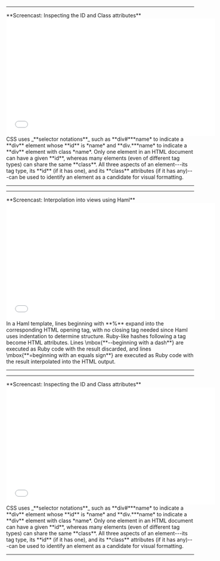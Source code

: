 <hr>
**Screencast: Inspecting the ID and Class attributes**
<iframe width="560" height="315" src="//www.youtube.com/embed/X5ArSbUea_o" frameborder="0" allowfullscreen></iframe>
CSS uses _**selector notations**_ such as **div#***name* to indicate a **div** element whose **id** is *name* and **div.***name* to indicate a **div** element with class *name*. Only one element in an HTML document can have a given **id**, whereas many elements (even of different tag types) can share the same **class**. All three aspects of an element---its tag type, its **id** (if it has one), and its **class** attributes (if it has any)---can be used to identify an element as a candidate for visual formatting.
<hr>


<hr>
**Screencast: Interpolation into views using Haml**
<iframe width="560" height="315" src="//www.youtube.com/embed/yX1tMdBuG3g" frameborder="0" allowfullscreen></iframe>
In a Haml template, lines beginning with **%** expand into the corresponding HTML opening tag, with no closing tag needed since Haml uses indentation to determine structure.  Ruby-like hashes following a tag become HTML attributes. Lines \mbox{**--beginning with a dash**} are executed as Ruby code with the result discarded, and lines \mbox{**=beginning with an equals sign**} are executed as Ruby code with the result interpolated into the HTML output.
<hr>


<hr>
**Screencast: Inspecting the ID and Class attributes**
<iframe width="560" height="315" src="//www.youtube.com/embed/X5ArSbUea_o" frameborder="0" allowfullscreen></iframe>
CSS uses _**selector notations**_ such as **div#***name* to indicate a **div** element whose **id** is *name* and **div.***name* to indicate a **div** element with class *name*. Only one element in an HTML document can have a given **id**, whereas many elements (even of different tag types) can share the same **class**. All three aspects of an element---its tag type, its **id** (if it has one), and its **class** attributes (if it has any)---can be used to identify an element as a candidate for visual formatting.
<hr>